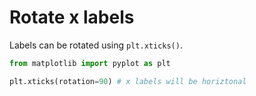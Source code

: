 # Rotate x labels

Labels can be rotated using `plt.xticks()`.

```python
from matplotlib import pyplot as plt

plt.xticks(rotation=90) # x labels will be horiztonal
```
